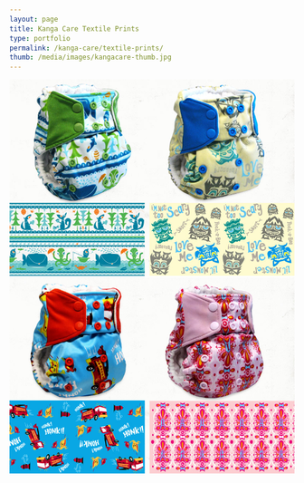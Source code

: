 ```yaml
---
layout: page
title: Kanga Care Textile Prints
type: portfolio
permalink: /kanga-care/textile-prints/
thumb: /media/images/kangacare-thumb.jpg
---
```




![](/media/images/kangacare1.jpg)
![](/media/images/kangacare2.jpg)